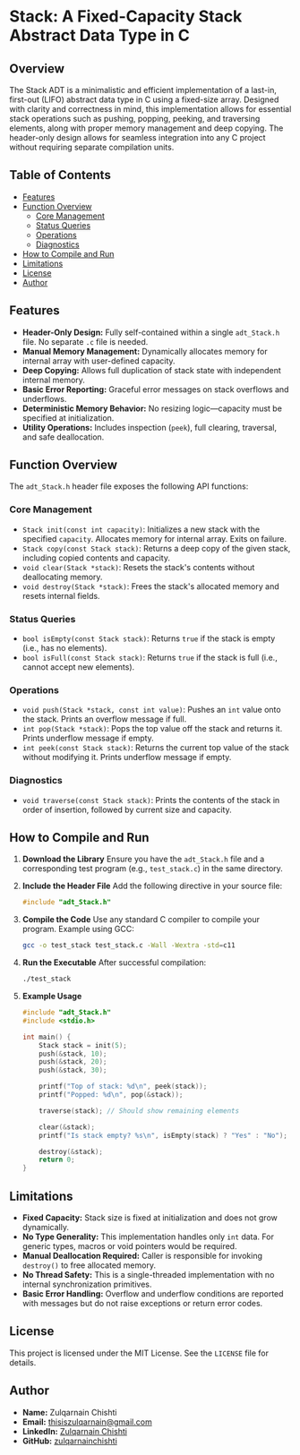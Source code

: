 # Stack: A Fixed-Capacity Stack Abstract Data Type in C

## Overview

The Stack ADT is a minimalistic and efficient implementation of a last-in, first-out (LIFO) abstract data type in C using a fixed-size array. Designed with clarity and correctness in mind, this implementation allows for essential stack operations such as pushing, popping, peeking, and traversing elements, along with proper memory management and deep copying. The header-only design allows for seamless integration into any C project without requiring separate compilation units.

## Table of Contents

- [Features](#features)
- [Function Overview](#function-overview)
  - [Core Management](#core-management)
  - [Status Queries](#status-queries)
  - [Operations](#operations)
  - [Diagnostics](#diagnostics)
- [How to Compile and Run](#how-to-compile-and-run)
- [Limitations](#limitations)
- [License](#license)
- [Author](#author)

## Features

- **Header-Only Design:** Fully self-contained within a single `adt_Stack.h` file. No separate `.c` file is needed.
- **Manual Memory Management:** Dynamically allocates memory for internal array with user-defined capacity.
- **Deep Copying:** Allows full duplication of stack state with independent internal memory.
- **Basic Error Reporting:** Graceful error messages on stack overflows and underflows.
- **Deterministic Memory Behavior:** No resizing logic—capacity must be specified at initialization.
- **Utility Operations:** Includes inspection (`peek`), full clearing, traversal, and safe deallocation.

## Function Overview

The `adt_Stack.h` header file exposes the following API functions:

### Core Management

- `Stack init(const int capacity)`: Initializes a new stack with the specified `capacity`. Allocates memory for internal array. Exits on failure.
- `Stack copy(const Stack stack)`: Returns a deep copy of the given stack, including copied contents and capacity.
- `void clear(Stack *stack)`: Resets the stack's contents without deallocating memory.
- `void destroy(Stack *stack)`: Frees the stack's allocated memory and resets internal fields.

### Status Queries

- `bool isEmpty(const Stack stack)`: Returns `true` if the stack is empty (i.e., has no elements).
- `bool isFull(const Stack stack)`: Returns `true` if the stack is full (i.e., cannot accept new elements).

### Operations

- `void push(Stack *stack, const int value)`: Pushes an `int` value onto the stack. Prints an overflow message if full.
- `int pop(Stack *stack)`: Pops the top value off the stack and returns it. Prints underflow message if empty.
- `int peek(const Stack stack)`: Returns the current top value of the stack without modifying it. Prints underflow message if empty.

### Diagnostics

- `void traverse(const Stack stack)`: Prints the contents of the stack in order of insertion, followed by current size and capacity.

## How to Compile and Run

1. **Download the Library**
   Ensure you have the `adt_Stack.h` file and a corresponding test program (e.g., `test_stack.c`) in the same directory.

2. **Include the Header File**
   Add the following directive in your source file:

   ```c
   #include "adt_Stack.h"
   ```

3. **Compile the Code**
   Use any standard C compiler to compile your program. Example using GCC:

   ```bash
   gcc -o test_stack test_stack.c -Wall -Wextra -std=c11
   ```

4. **Run the Executable**
   After successful compilation:

   ```bash
   ./test_stack
   ```

5. **Example Usage**

   ```c
   #include "adt_Stack.h"
   #include <stdio.h>

   int main() {
       Stack stack = init(5);
       push(&stack, 10);
       push(&stack, 20);
       push(&stack, 30);

       printf("Top of stack: %d\n", peek(stack));
       printf("Popped: %d\n", pop(&stack));

       traverse(stack); // Should show remaining elements

       clear(&stack);
       printf("Is stack empty? %s\n", isEmpty(stack) ? "Yes" : "No");

       destroy(&stack);
       return 0;
   }
   ```

## Limitations

- **Fixed Capacity:** Stack size is fixed at initialization and does not grow dynamically.
- **No Type Generality:** This implementation handles only `int` data. For generic types, macros or void pointers would be required.
- **Manual Deallocation Required:** Caller is responsible for invoking `destroy()` to free allocated memory.
- **No Thread Safety:** This is a single-threaded implementation with no internal synchronization primitives.
- **Basic Error Handling:** Overflow and underflow conditions are reported with messages but do not raise exceptions or return error codes.

## License

This project is licensed under the MIT License. See the `LICENSE` file for details.

## Author

- **Name:** Zulqarnain Chishti
- **Email:** [thisiszulqarnain@gmail.com](mailto:thisiszulqarnain@gmail.com)
- **LinkedIn:** [Zulqarnain Chishti](https://www.linkedin.com/in/zulqarnain-chishti-6731732a1/)
- **GitHub:** [zulqarnainchishti](https://github.com/zulqarnainchishti)
